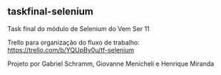 ## taskfinal-selenium
Task final do módulo de Selenium do Vem Ser 11

Trello para organização do fluxo de trabalho:
https://trello.com/b/YQUpBy0u/tf-selenium

Projeto por Gabriel Schramm, Giovanne Menicheli e Henrique Miranda
